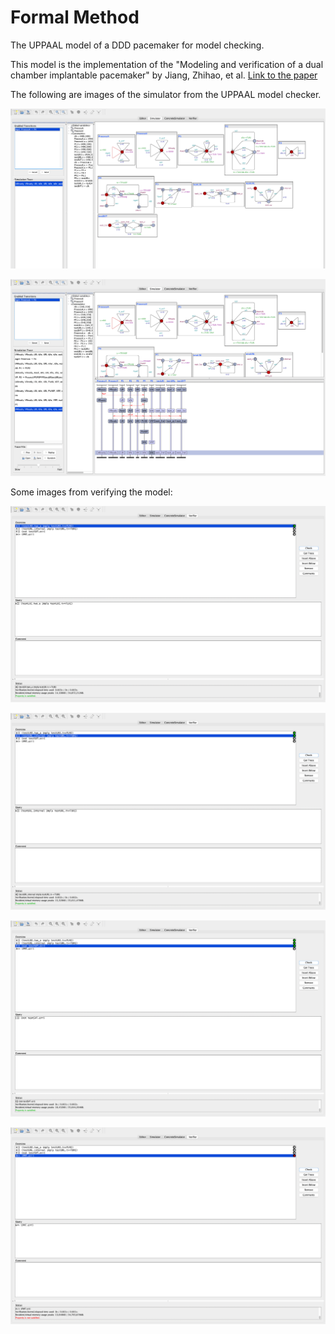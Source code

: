 # Formal Method
The UPPAAL model of a DDD pacemaker for model checking.

This model is the implementation of the "Modeling and verification of a dual chamber implantable pacemaker" by Jiang, Zhihao, et al. [Link to the paper](https://link.springer.com/chapter/10.1007/978-3-642-28756-5_14)

The following are images of the simulator from the UPPAAL model checker.

![alt text](images/simulator.png)

![alt text](images/simulator2.png)

Some images from verifying the model:

![alt text](images/verify4.png)

![alt text](images/verify3.png)

![alt text](images/verify2.png)

![alt text](images/verify1.png)


